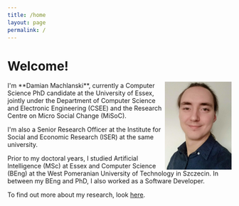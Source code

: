 ```yaml
---
title: /home
layout: page
permalink: /
---
```


# Welcome!

<img src="./files/profile.png" align="right" width="150px" />
I'm **Damian Machlanski**, currently a Computer Science PhD candidate at the University of Essex, jointly under the Department of Computer Science and Electronic Engineering (CSEE) and the Research Centre on Micro Social Change (MiSoC).

I'm also a Senior Research Officer at the Institute for Social and Economic Research (ISER) at the same university.

Prior to my doctoral years, I studied Artificial Intelligence (MSc) at Essex and Computer Science (BEng) at the West Pomeranian University of Technology in Szczecin. In between my BEng and PhD, I also worked as a Software Developer.

To find out more about my research, look [here](research.md).